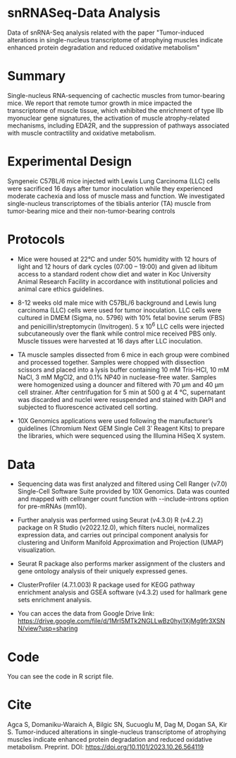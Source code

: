 # snRNASeq-Data Analysis
Data of snRNA-Seq analysis related with the paper "Tumor-induced alterations in single-nucleus transcriptome of atrophying muscles indicate enhanced protein degradation and reduced oxidative metabolism"

# Summary
Single-nucleus RNA-sequencing of cachectic muscles from tumor-bearing mice.
We report that remote tumor growth in mice impacted the transcriptome of muscle tissue, which exhibited the enrichment of type IIb myonuclear gene signatures, the activation of muscle atrophy-related mechanisms, including EDA2R, and the suppression of pathways associated with muscle contractility and oxidative metabolism. 

# Experimental Design
Syngeneic C57BL/6 mice injected with Lewis Lung Carcinoma (LLC) cells were sacrificed 16 days after tumor inoculation while they experienced moderate cachexia and loss of muscle mass and function. We investigated single-nucleus transcriptomes of the tibialis anterior (TA) muscle from tumor-bearing mice and their non-tumor-bearing controls

# Protocols
- Mice were housed at 22°C and under 50% humidity with 12 hours of light and 12 hours of dark cycles (07:00 – 19:00) and given ad libitum access to a standard rodent chow diet and water in Koc University Animal Research Facility in accordance with institutional policies and animal care ethics guidelines.

- 8-12 weeks old male mice with C57BL/6 background and Lewis lung carcinoma (LLC) cells were used for tumor inoculation. LLC cells were cultured in DMEM (Sigma, no. 5796) with 10% fetal bovine serum (FBS) and penicillin/streptomycin (Invitrogen). 5 x 10<sup>6</sup> LLC cells were injected subcutaneously over the flank while control mice received PBS only. Muscle tissues were harvested at 16 days after LLC inoculation.

- TA muscle samples dissected from 6 mice in each group were combined and processed together. Samples were chopped with dissection scissors and placed into a lysis buffer containing 10 mM Tris-HCl, 10 mM NaCl, 3 mM MgCl2, and 0.1% NP40 in nuclease-free water. Samples were homogenized using a douncer and filtered with 70 µm and 40 µm cell strainer. After centrifugation for 5 min at 500 g at 4 °C, supernatant was discarded and nuclei were resuspended and stained with DAPI and subjected to fluorescence activated cell sorting.

- 10X Genomics applications were used following the manufacturer’s guidelines (Chromium Next GEM Single Cell 3ʹ Reagent Kits) to prepare the libraries, which were sequenced using the Illumina HiSeq X system.

# Data
- Sequencing data was first analyzed and filtered using Cell Ranger (v7.0) Single-Cell Software Suite provided by 10X Genomics. Data was counted and mapped with cellranger count function with --include-introns option for pre-mRNAs (mm10). 

- Further analysis was performed using Seurat (v4.3.0) R (v4.2.2) package on R Studio (v2022.12.0), which filters nuclei, normalizes expression data, and carries out principal component analysis for clustering and Uniform Manifold Approximation and Projection (UMAP) visualization.

- Seurat R package also performs marker assignment of the clusters and gene ontology analysis of their uniquely expressed genes. 

- ClusterProfiler (4.7.1.003) R package used for KEGG pathway enrichment analysis and GSEA software (v4.3.2) used for hallmark gene sets enrichment analysis. 

- You can acces the data from Google Drive link: https://drive.google.com/file/d/1MrI5MTk2NGLLwBz0hyi1XjMg9fr3XSNN/view?usp=sharing

# Code
You can see the code in R script file.

# Cite
Agca S, Domaniku-Waraich A, Bilgic SN, Sucuoglu M, Dag M, Dogan SA, Kir S. Tumor-induced alterations in single-nucleus transcriptome of atrophying muscles indicate enhanced protein degradation and reduced oxidative metabolism. Preprint. DOI: https://doi.org/10.1101/2023.10.26.564119
